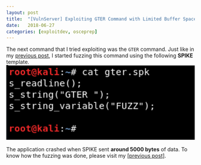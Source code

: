 ```yaml
---
layout: post
title:  "[VulnServer] Exploiting GTER Command with Limited Buffer Space Using Egghunter"
date:   2018-06-27
categories: [exploitdev, osceprep]
---
```


The next command that I tried exploiting was the `GTER` command. Just like in my [previous post](https://capt-meelo.github.io/exploitdev/osceprep/2018/06/27/vulnserver-trun.html), I started fuzzing this command using the following **SPIKE** template.
![GTER Spike](/static/img/03/01.png)

The application crashed when SPIKE sent **around 5000 bytes** of data. To know how the fuzzing was done, please visit my [[previous post]](https://capt-meelo.github.io/exploitdev/osceprep/2018/06/27/vulnserver-trun.html). 

